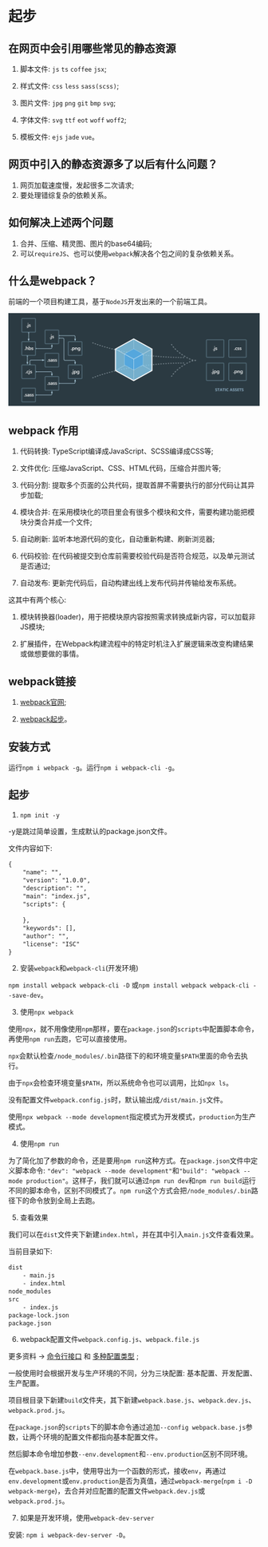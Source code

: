 # 起步

## 在网页中会引用哪些常见的静态资源

1. 脚本文件: `js` `ts` `coffee` `jsx`;

2. 样式文件: `css` `less` `sass(scss)`;

3. 图片文件: `jpg` `png` `git` `bmp` `svg`;

4. 字体文件: `svg` `ttf` `eot` `woff` `woff2`;

5. 模板文件: `ejs` `jade` `vue`。

## 网页中引入的静态资源多了以后有什么问题？

1. 网页加载速度慢，发起很多二次请求;
2. 要处理错综复杂的依赖关系。

## 如何解决上述两个问题

1. 合并、压缩、精灵图、图片的base64编码;
2. 可以`requireJS`、也可以使用`webpack`解决各个包之间的复杂依赖关系。

## 什么是webpack？

前端的一个项目构建工具，基于`NodeJS`开发出来的一个前端工具。

![webpack](./images/webpack.png)

## webpack 作用

1. 代码转换: TypeScript编译成JavaScript、SCSS编译成CSS等;

2. 文件优化: 压缩JavaScript、CSS、HTML代码，压缩合并图片等;

3. 代码分割: 提取多个页面的公共代码，提取首屏不需要执行的部分代码让其异步加载;

4. 模块合并: 在采用模块化的项目里会有很多个模块和文件，需要构建功能把模块分类合并成一个文件;

5. 自动刷新: 监听本地源代码的变化，自动重新构建、刷新浏览器;

6. 代码校验: 在代码被提交到仓库前需要校验代码是否符合规范，以及单元测试是否通过;

7. 自动发布: 更新完代码后，自动构建出线上发布代码并传输给发布系统。

这其中有两个核心:

1. 模块转换器(loader)，用于把模块原内容按照需求转换成新内容，可以加载非JS模块;

2. 扩展插件，在Webpack构建流程中的特定时机注入扩展逻辑来改变构建结果或做想要做的事情。

## webpack链接

1. [webpack官网](https://webpack.github.io/);

2. [webpack起步](https://www.webpackjs.com/guides/)。

## 安装方式

运行`npm i webpack -g`。运行`npm i webpack-cli -g`。

## 起步

1. `npm init -y`

-y是跳过简单设置，生成默认的package.json文件。

文件内容如下:

``` JS
{
    "name": "",
    "version": "1.0.0",
    "description": "",
    "main": "index.js",
    "scripts": {
        
    },
    "keywords": [],
    "author": "",
    "license": "ISC"
}
```

2. 安装`webpack`和`webpack-cli`(开发环境)

`npm install webpack webpack-cli -D`
或`npm install webpack webpack-cli --save-dev`。

3. 使用`npx webpack`

使用`npx`，就不用像使用`npm`那样，要在`package.json`的`scripts`中配置脚本命令，再使用`npm run`去跑，它可以直接使用。

`npx`会默认检查`/node_modules/.bin`路径下的和环境变量`$PATH`里面的命令去执行。

由于`npx`会检查环境变量`$PATH`，所以系统命令也可以调用，比如`npx ls`。

没有配置文件`webpack.config.js`时，默认输出成`/dist/main.js`文件。

使用`npx webpack --mode development`指定模式为开发模式，`production`为生产模式。

4. 使用`npm run`

为了简化加了参数的命令，还是要用`npm run`这种方式。在`package.json`文件中定义脚本命令: `"dev": "webpack --mode development"`和`"build": "webpack --mode production"`。这样子，我们就可以通过`npm run dev`和`npm run build`运行不同的脚本命令，区别不同模式了。`npm run`这个方式会把`/node_modules/.bin`路径下的命令放到全局上去跑。

5. 查看效果

我们可以在`dist`文件夹下新建`index.html`，并在其中引入`main.js`文件查看效果。

当前目录如下:

```
dist
    - main.js
    - index.html
node_modules
src
    - index.js
package-lock.json
package.json
```

6. webpack配置文件`webpack.config.js`、`webpack.file.js`

更多资料 -> [命令行接口](https://www.webpackjs.com/api/cli/) 和 [多种配置类型](https://www.webpackjs.com/configuration/configuration-types/) ;

一般使用时会根据开发与生产环境的不同，分为三块配置: 基本配置、开发配置、生产配置。

项目根目录下新建`build`文件夹，其下新建`webpack.base.js`、`webpack.dev.js`、`webpack.prod.js`。

在`package.json`的`scripts`下的脚本命令通过追加`--config webpack.base.js`参数，让两个环境的配置文件都指向基本配置文件。

然后脚本命令增加参数`--env.development`和`--env.production`区别不同环境。

在`webpack.base.js`中，使用导出为一个函数的形式，接收`env`，再通过`env.development`或`env.production`是否为真值，通过`webpack-merge`(`npm i -D webpack-merge`)，去合并对应配置的配置文件`webpack.dev.js`或`webpack.prod.js`。

7. 如果是开发环境，使用`webpack-dev-server`

安装: `npm i webpack-dev-server -D`。
